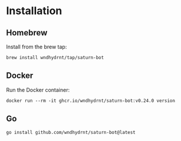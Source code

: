 # Installation

## Homebrew

Install from the brew tap:

```shell
brew install wndhydrnt/tap/saturn-bot
```

## Docker

Run the Docker container:

<!-- x-release-please-start-version -->

```shell
docker run --rm -it ghcr.io/wndhydrnt/saturn-bot:v0.24.0 version
```

<!-- x-release-please-end -->

## Go

```shell
go install github.com/wndhydrnt/saturn-bot@latest
```
